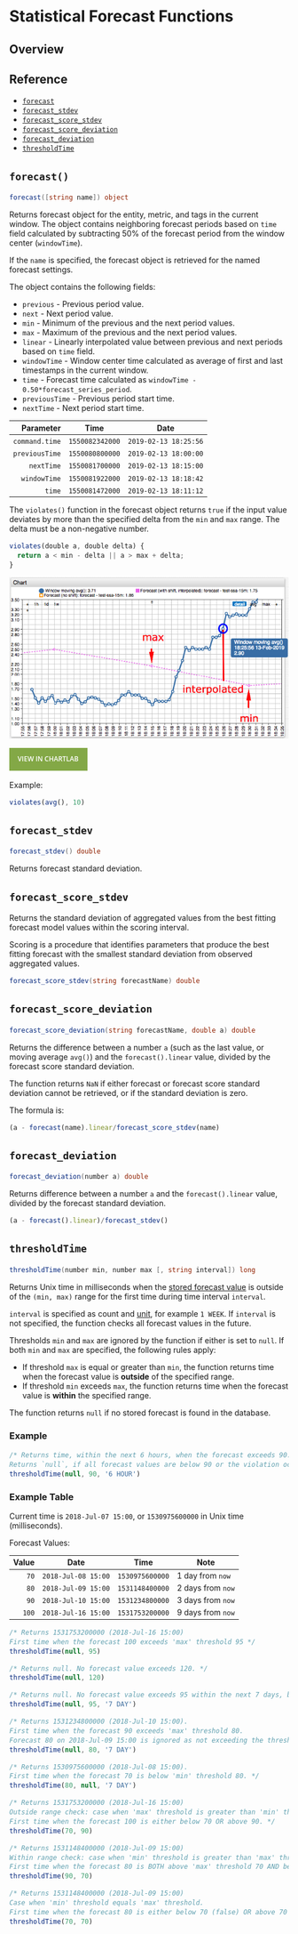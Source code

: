 # Statistical Forecast Functions

## Overview

## Reference

* [`forecast`](#forecast)
* [`forecast_stdev`](#forecast_stdev)
* [`forecast_score_stdev`](#forecast_score_stdev)
* [`forecast_score_deviation`](#forecast_score_deviation)
* [`forecast_deviation`](#forecast_deviation)
* [`thresholdTime`](#thresholdtime)

## `forecast()`

```csharp
forecast([string name]) object
```

Returns forecast object for the entity, metric, and tags in the current window. The object contains neighboring forecast periods based on `time` field calculated by subtracting 50% of the forecast period from the window center (`windowTime`).

If the `name` is specified, the forecast object is retrieved for the named forecast settings.

The object contains the following fields:

* `previous` - Previous period value.
* `next` - Next period value.
* `min` - Minimum of the previous and the next period values.
* `max` - Maximum of the previous and the next period values.
* `linear` - Linearly interpolated value between previous and next periods based on `time` field.
* `windowTime` - Window center time calculated as average of first and last timestamps in the current window.
* `time` - Forecast time calculated as `windowTime - 0.50*forecast_series_period`.
* `previousTime` - Previous period start time.
* `nextTime` - Next period start time.

| **Parameter** | **Time** | **Date**  |
|---:|---|---|
| `command.time` | `1550082342000` | `2019-02-13 18:25:56` |
| `previousTime` | `1550080800000` | `2019-02-13 18:00:00` |
| `nextTime` | `1550081700000` | `2019-02-13 18:15:00` |
| `windowTime` | `1550081922000` | `2019-02-13 18:18:42` |
| `time` | `1550081472000` | `2019-02-13 18:11:12` |

The `violates()` function in the forecast object returns `true` if the input value deviates by more than the specified delta from the `min` and `max` range. The delta must be a non-negative number.

```javascript
violates(double a, double delta) {
  return a < min - delta || a > max + delta;
}
```

![](./images/forecast-interpolate.png)

[![](../images/button.png)](https://apps.axibase.com/chartlab/4d42110e/12/)

Example:

```javascript
violates(avg(), 10)
```

## `forecast_stdev`

```csharp
forecast_stdev() double
```

Returns forecast standard deviation.

## `forecast_score_stdev`

Returns the standard deviation of aggregated values from the best fitting forecast model values within the scoring interval.

Scoring is a procedure that identifies parameters that produce the best fitting forecast with the smallest standard deviation from observed aggregated values.

```csharp
forecast_score_stdev(string forecastName) double
```

## `forecast_score_deviation`

```csharp
forecast_score_deviation(string forecastName, double a) double
```

Returns the difference between a number `a` (such as the last value, or moving average `avg()`) and the `forecast().linear` value, divided by the forecast score standard deviation.

The function returns `NaN` if either forecast or forecast score standard deviation cannot be retrieved, or if the standard deviation is zero.

The formula is:

```javascript
(a - forecast(name).linear/forecast_score_stdev(name)
```

## `forecast_deviation`

```csharp
forecast_deviation(number a) double
```

Returns difference between a number `a` and the `forecast().linear` value, divided by the forecast standard deviation.

```javascript
(a - forecast().linear)/forecast_stdev()
```

## `thresholdTime`

```csharp
thresholdTime(number min, number max [, string interval]) long
```

Returns Unix time in milliseconds when the [stored forecast value](../forecasting/README.md) is outside of the `(min, max)` range for the first time during time interval `interval`.

`interval` is specified as count and [unit](../api/data/series/time-unit.md), for example `1 WEEK`. If `interval` is not specified, the function checks all forecast values in the future.

Thresholds `min` and `max` are ignored by the function if either is set to `null`. If both `min` and `max` are specified, the following rules apply:

* If threshold `max` is equal or greater than `min`, the function returns time when the forecast value is **outside** of the specified range.
* If threshold `min` exceeds `max`, the function returns time when the forecast value is **within** the specified range.

The function returns `null` if no stored forecast is found in the database.

### Example

```javascript
/* Returns time, within the next 6 hours, when the forecast exceeds 90.
Returns `null`, if all forecast values are below 90 or the violation occurs after the `6 HOUR` window. */
thresholdTime(null, 90, '6 HOUR')
```

### Example Table

Current time is `2018-Jul-07 15:00`, or `1530975600000` in Unix time (milliseconds).

Forecast Values:

| **Value** | **Date** | **Time**  | **Note** |
|---:|---|---|---|
| `70` | `2018-Jul-08 15:00` | `1530975600000` | 1 day from `now` |
| `80` | `2018-Jul-09 15:00` | `1531148400000` | 2 days from `now` |
| `90` | `2018-Jul-10 15:00` | `1531234800000` | 3 days from `now` |
| `100` | `2018-Jul-16 15:00` | `1531753200000` | 9 days from `now` |

```javascript
/* Returns 1531753200000 (2018-Jul-16 15:00)
First time when the forecast 100 exceeds 'max' threshold 95 */
thresholdTime(null, 95)
```

```javascript
/* Returns null. No forecast value exceeds 120. */
thresholdTime(null, 120)
```

```javascript
/* Returns null. No forecast value exceeds 95 within the next 7 days, by 2018-Jul-14 15:00. */
thresholdTime(null, 95, '7 DAY')
```

```javascript
/* Returns 1531234800000 (2018-Jul-10 15:00).
First time when the forecast 90 exceeds 'max' threshold 80.
Forecast 80 on 2018-Jul-09 15:00 is ignored as not exceeding the threshold. */
thresholdTime(null, 80, '7 DAY')
```

```javascript
/* Returns 1530975600000 (2018-Jul-08 15:00).
First time when the forecast 70 is below 'min' threshold 80. */
thresholdTime(80, null, '7 DAY')
```

```javascript
/* Returns 1531753200000 (2018-Jul-16 15:00)
Outside range check: case when 'max' threshold is greater than 'min' threshold.
First time when the forecast 100 is either below 70 OR above 90. */
thresholdTime(70, 90)
```

```javascript
/* Returns 1531148400000 (2018-Jul-09 15:00)
Within range check: case when 'min' threshold is greater than 'max' threshold.
First time when the forecast 80 is BOTH above 'max' threshold 70 AND below 'min' threshold 90. */
thresholdTime(90, 70)
```

```javascript
/* Returns 1531148400000 (2018-Jul-09 15:00)
Case when 'min' threshold equals 'max' threshold.
First time when the forecast 80 is either below 70 (false) OR above 70 (true). */
thresholdTime(70, 70)
```
